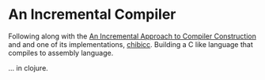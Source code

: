 

# An Incremental Compiler

Following along with the [An Incremental Approach to Compiler
Construction][1] and and one of its implementations,
[chibicc][2]. Building a C like language that compiles to assembly
language.

... in clojure.

[1]: http://citeseerx.ist.psu.edu/viewdoc/summary?doi=10.1.1.88.170 
[2]: https://github.com/rui314/chibicc
